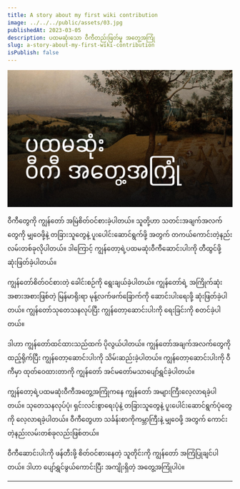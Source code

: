 ```yaml
---
title: A story about my first wiki contribution
image: ../../../public/assets/03.jpg
publishedAt: 2023-03-05
description: ပထမဆုံးသော ဝီကီတည်းဖြတ်မှု အတွေ့အကြုံ
slug: a-story-about-my-first-wiki-contribution
isPublish: false
---
```


![](../../../public/assets/03.jpg)

ဝီကီတွေကို ကျွန်တော် အမြဲစိတ်ဝင်စားခဲ့ပါတယ်။ သူတို့ဟာ သတင်းအချက်အလက်တွေကို မျှဝေဖို့နဲ့ တခြားသူတွေနဲ့ ပူးပေါင်းဆောင်ရွက်ဖို့ အတွက် တကယ်ကောင်းတဲ့နည်းလမ်းတစ်ခုလိုပါတယ်။ ဒါကြောင့် ကျွန်တော့ရဲ့ပထမဆုံးဝီကီဆောင်းပါးကို တီထွင်ဖို့ ဆုံးဖြတ်ခဲ့ပါတယ်။

ကျွန်တော်စိတ်ဝင်စားတဲ့ ခေါင်းစဉ်ကို ရွေးချယ်ခဲ့ပါတယ်။ ကျွန်တော်ရဲ့ အကြိုက်ဆုံးအစားအစားဖြစ်တဲ့ မြန်မာရိုးရာ မုန့်လက်ဖက်ခြောက်ကို ဆောင်းပါးရေးဖို့ ဆုံးဖြတ်ခဲ့ပါတယ်။ ကျွန်တော်သုတေသနလုပ်ပြီး ကျွန်တော့ဆောင်းပါးကို ရေးခြင်းကို စတင်ခဲ့ပါတယ်။

ဒါဟာ ကျွန်တော်ထင်ထားသည်ထက် ပိုလွယ်ပါတယ်။ ကျွန်တော်အချက်အလက်တွေကို ထည့်ရိုက်ပြီး ကျွန်တော့ဆောင်းပါးကို သိမ်းဆည်းခဲ့ပါတယ်။ ကျွန်တော့ဆောင်းပါးကို ဝီကီမှာ ထုတ်ဝေထားတာကို ကျွန်တော် အင်မတော်မသာပျော်ရွှင်ခဲ့ပါတယ်။

ကျွန်တော့ရဲ့ပထမဆုံးဝီကီအတွေ့အကြုံကနေ ကျွန်တော် အများကြီးလေ့လာရခဲ့ပါတယ်။ သုတေသနလုပ်ပုံ၊ ရှင်းလင်းစွာရေးပုံနဲ့ တခြားသူတွေနဲ့ ပူးပေါင်းဆောင်ရွက်ပုံတွေကို လေ့လာရခဲ့ပါတယ်။ ဝီကီတွေဟာ သင်္ခန်းစာကိုကမ္ဘာကြီးနဲ့ မျှဝေဖို့ အတွက် ကောင်းတဲ့နည်းလမ်းတစ်ခုလည်းဖြစ်တယ်။

ဝီကီဆောင်းပါးကို ဖန်တီးဖို့ စိတ်ဝင်စားနေတဲ့ သူတိုင်းကို ကျွန်တော် အကြံပြုချင်ပါတယ်။ ဒါဟာ ပျော်ရွှင်ဖွယ်ကောင်းပြီး အကျိုးရှိတဲ့ အတွေ့အကြုံပါပဲ။

---


